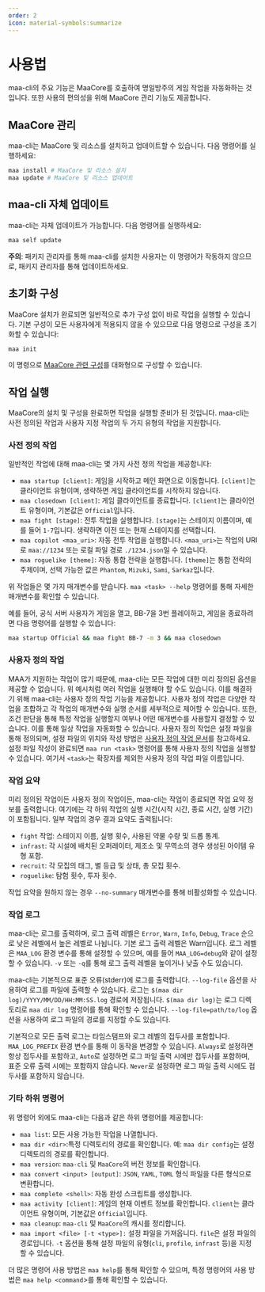 ```yaml
---
order: 2
icon: material-symbols:summarize
---
```


# 사용법

maa-cli의 주요 기능은 MaaCore를 호출하여 명일방주의 게임 작업을 자동화하는 것입니다. 또한 사용의 편의성을 위해 MaaCore 관리 기능도 제공합니다.

## MaaCore 관리

maa-cli는 MaaCore 및 리소스를 설치하고 업데이트할 수 있습니다. 다음 명령어를 실행하세요:

```bash
maa install # MaaCore 및 리소스 설치
maa update # MaaCore 및 리소스 업데이트
```

## maa-cli 자체 업데이트

maa-cli는 자체 업데이트가 가능합니다. 다음 명령어를 실행하세요:

```bash
maa self update
```

**주의**: 패키지 관리자를 통해 maa-cli를 설치한 사용자는 이 명령어가 작동하지 않으므로, 패키지 관리자를 통해 업데이트하세요.

## 초기화 구성

MaaCore 설치가 완료되면 일반적으로 추가 구성 없이 바로 작업을 실행할 수 있습니다. 기본 구성이 모든 사용자에게 적용되지 않을 수 있으므로 다음 명령으로 구성을 초기화할 수 있습니다:

```bash
maa init
```

이 명령으로 [MaaCore 관련 구성][config-core]를 대화형으로 구성할 수 있습니다.

## 작업 실행

MaaCore의 설치 및 구성을 완료하면 작업을 실행할 준비가 된 것입니다. maa-cli는 사전 정의된 작업과 사용자 지정 작업의 두 가지 유형의 작업을 지원합니다.

### 사전 정의 작업

일반적인 작업에 대해 maa-cli는 몇 가지 사전 정의 작업을 제공합니다:

- `maa startup [client]`: 게임을 시작하고 메인 화면으로 이동합니다. `[client]`는 클라이언트 유형이며, 생략하면 게임 클라이언트를 시작하지 않습니다.
- `maa closedown [client]`: 게임 클라이언트를 종료합니다. `[client]`는 클라이언트 유형이며, 기본값은 `Official`입니다.
- `maa fight [stage]`: 전투 작업을 실행합니다. `[stage]`는 스테이지 이름이며, 예를 들어 `1-7`입니다. 생략하면 이전 또는 현재 스테이지를 선택합니다.
- `maa copilot <maa_uri>`: 자동 전투 작업을 실행합니다. `<maa_uri>`는 작업의 URI로 `maa://1234` 또는 로컬 파일 경로 `./1234.json`일 수 있습니다.
- `maa roguelike [theme]`: 자동 통합 전략을 실행합니다. `[theme]`는 통합 전략의 주제이며, 선택 가능한 값은 `Phantom`, `Mizuki`, `Sami`, `Sarkaz`입니다.

위 작업들은 몇 가지 매개변수를 받습니다. `maa <task> --help` 명령어를 통해 자세한 매개변수를 확인할 수 있습니다.

예를 들어, 공식 서버 사용자가 게임을 열고, BB-7을 3번 플레이하고, 게임을 종료하려면 다음 명령어를 실행할 수 있습니다:

```bash
maa startup Official && maa fight BB-7 -m 3 && maa closedown
```

### 사용자 정의 작업

MAA가 지원하는 작업이 많기 때문에, maa-cli는 모든 작업에 대한 미리 정의된 옵션을 제공할 수 없습니다. 위 예시처럼 여러 작업을 실행해야 할 수도 있습니다. 이를 해결하기 위해 maa-cli는 사용자 정의 작업 기능을 제공합니다. 사용자 정의 작업은 다양한 작업을 조합하고 각 작업의 매개변수와 실행 순서를 세부적으로 제어할 수 있습니다. 또한, 조건 판단을 통해 특정 작업을 실행할지 여부나 어떤 매개변수를 사용할지 결정할 수 있습니다. 이를 통해 일상 작업을 자동화할 수 있습니다. 사용자 정의 작업은 설정 파일을 통해 정의되며, 설정 파일의 위치와 작성 방법은 [사용자 정의 작업 문서][custom-task]를 참고하세요. 설정 파일 작성이 완료되면 `maa run <task>` 명령어를 통해 사용자 정의 작업을 실행할 수 있습니다. 여기서 `<task>`는 확장자를 제외한 사용자 정의 작업 파일 이름입니다.

### 작업 요약

미리 정의된 작업이든 사용자 정의 작업이든, maa-cli는 작업이 종료되면 작업 요약 정보를 출력합니다. 여기에는 각 하위 작업의 실행 시간(시작 시간, 종료 시간, 실행 기간)이 포함됩니다. 일부 작업의 경우 결과 요약도 출력됩니다:

- `fight` 작업: 스테이지 이름, 실행 횟수, 사용된 약물 수량 및 드롭 통계.
- `infrast`: 각 시설에 배치된 오퍼레이터, 제조소 및 무역소의 경우 생성된 아이템 유형 포함.
- `recruit`: 각 모집의 태그, 별 등급 및 상태, 총 모집 횟수.
- `roguelike`: 탐험 횟수, 투자 횟수.

작업 요약을 원하지 않는 경우 `--no-summary` 매개변수를 통해 비활성화할 수 있습니다.

### 작업 로그

maa-cli는 로그를 출력하며, 로그 출력 레벨은 `Error`, `Warn`, `Info`, `Debug`, `Trace` 순으로 낮은 레벨에서 높은 레벨로 나뉩니다. 기본 로그 출력 레벨은 Warn입니다. 로그 레벨은 `MAA_LOG` 환경 변수를 통해 설정할 수 있으며, 예를 들어 `MAA_LOG=debug`와 같이 설정할 수 있습니다. `-v` 또는 `-q`를 통해 로그 출력 레벨을 높이거나 낮출 수도 있습니다.

maa-cli는 기본적으로 표준 오류(stderr)에 로그를 출력합니다. `--log-file` 옵션을 사용하여 로그를 파일에 출력할 수 있습니다. 로그는 `$(maa dir log)/YYYY/MM/DD/HH:MM:SS.log` 경로에 저장됩니다. `$(maa dir log)`는 로그 디렉토리로 `maa dir log` 명령어를 통해 확인할 수 있습니다. `--log-file=path/to/log` 옵션을 사용하여 로그 파일의 경로를 지정할 수도 있습니다.

기본적으로 모든 출력 로그는 타임스탬프와 로그 레벨의 접두사를 포함합니다. `MAA_LOG_PREFIX` 환경 변수를 통해 이 동작을 변경할 수 있습니다. `Always`로 설정하면 항상 접두사를 포함하고, `Auto`로 설정하면 로그 파일 출력 시에만 접두사를 포함하며, 표준 오류 출력 시에는 포함하지 않습니다. `Never`로 설정하면 로그 파일 출력 시에도 접두사를 포함하지 않습니다.

### 기타 하위 명령어

위 명령어 외에도 maa-cli는 다음과 같은 하위 명령어를 제공합니다:

- `maa list`: 모든 사용 가능한 작업을 나열합니다.
- `maa dir <dir>`:특정 디렉토리의 경로를 확인합니다. 예: `maa dir config`는 설정 디렉토리의 경로를 확인합니다.
- `maa version`: `maa-cli` 및 `MaaCore`의 버전 정보를 확인합니다.
- `maa convert <input> [output]`: `JSON`, `YAML`, `TOML` 형식 파일을 다른 형식으로 변환합니다.
- `maa complete <shell>`: 자동 완성 스크립트를 생성합니다.
- `maa activity [client]`: 게임의 현재 이벤트 정보를 확인합니다. `client`는 클라이언트 유형이며, 기본값은 `Official`입니다.
- `maa cleanup`: `maa-cli` 및 `MaaCore`의 캐시를 정리합니다.
- `maa import <file> [-t <type>]:` 설정 파일을 가져옵니다. `file`은 설정 파일의 경로입니다. `-t` 옵션을 통해 설정 파일의 유형(`cli`, `profile`, `infrast` 등)을 지정할 수 있습니다.

더 많은 명령어 사용 방법은 `maa help`를 통해 확인할 수 있으며, 특정 명령어의 사용 방법은 `maa help <command`>를 통해 확인할 수 있습니다.

[config-core]: config.md#maacore-관련-설정
[custom-task]: config.md#사용자-정의-작업

